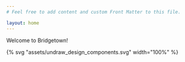 ```yaml
---
# Feel free to add content and custom Front Matter to this file.

layout: home
---
```


Welcome to Bridgetown!

{% svg "assets/undraw_design_components.svg" width="100%" %}
